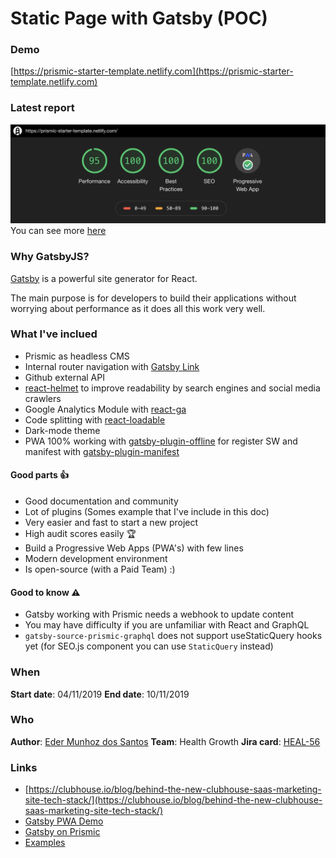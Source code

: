 # Static Page with Gatsby (POC)

### Demo
[https://prismic-starter-template.netlify.com](https://prismic-starter-template.netlify.com)


### Latest report
![Latest report from audits](reports/latest-audits-report.png)
You can see more [here](reports/prismic-starter-template.netlify.com-20191112T022538.json)

### Why GatsbyJS?
[Gatsby](https://www.gatsbyjs.org/) is a powerful site generator for React.

The main purpose is for developers to build their applications without worrying about performance as it does all this work very well.

### What I've inclued

- Prismic as headless CMS
 - Internal router navigation with [Gatsby Link](https://www.gatsbyjs.org/docs/gatsby-link/)
 - Github external API
 - [react-helmet](https://github.com/nfl/react-helmet) to improve readability by search engines and social media crawlers
 - Google Analytics Module with [react-ga](https://github.com/react-ga/react-ga)
 - Code splitting with [react-loadable](https://github.com/jamiebuilds/react-loadable)
 - Dark-mode theme
 - PWA 100% working with [gatsby-plugin-offline](https://www.gatsbyjs.org/packages/gatsby-plugin-offline/) for register SW and manifest with [gatsby-plugin-manifest](https://www.gatsbyjs.org/packages/gatsby-plugin-manifest/)

#### **Good parts** 👍

 - Good documentation and community
 - Lot of plugins (Somes example that I've include in this doc)
 - Very easier and fast to start a new project 
 - High audit scores easily 🏆
 - Build a Progressive Web Apps (PWA's) with few lines
 - Modern development environment
 - Is open-source (with a Paid Team) :)

#### Good to know ⚠️
- Gatsby working with Prismic needs a webhook to update content
- You may have difficulty if you are unfamiliar with React and GraphQL
- `gatsby-source-prismic-graphql`  does not support useStaticQuery hooks yet (for SEO.js component you can use `StaticQuery` instead)


### When
**Start date**: 04/11/2019
**End date**: 10/11/2019

### Who
**Author**: [Eder Munhoz dos Santos](https://github.com/emunhoz)
**Team**: Health Growth
**Jira card**: [HEAL-56](https://escale.atlassian.net/browse/HEAL-56)

### Links
- [https://clubhouse.io/blog/behind-the-new-clubhouse-saas-marketing-site-tech-stack/](https://clubhouse.io/blog/behind-the-new-clubhouse-saas-marketing-site-tech-stack/)
- [Gatsby PWA Demo](https://github.com/snipcart/gatsby-pwa-demo)
- [Gatsby on Prismic](https://www.sugarobjects.com/gatsby-on-prismic)
- [Examples](https://github.com/gatsbyjs/gatsby/tree/master/examples)